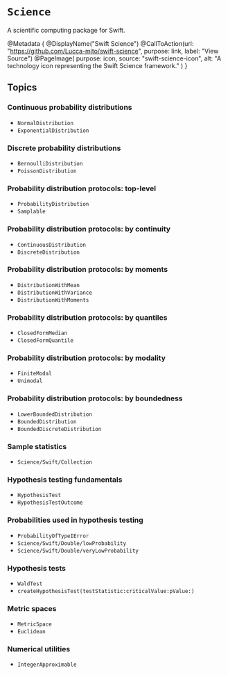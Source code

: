 # ``Science``
A scientific computing package for Swift.

<!-- The CallToAction directive does not seem to work on the landing page. -->
@Metadata {
    @DisplayName("Swift Science")
    @CallToAction(url: "https://github.com/Lucca-mito/swift-science", purpose: link, label: "View Source")
    @PageImage(
        purpose: icon,
        source: "swift-science-icon",
        alt: "A technology icon representing the Swift Science framework."
    )
}

<!-- ## Overview -->

## Topics

### Continuous probability distributions
- ``NormalDistribution``
- ``ExponentialDistribution``

### Discrete probability distributions
- ``BernoulliDistribution``
- ``PoissonDistribution``

### Probability distribution protocols: top-level
- ``ProbabilityDistribution``
- ``Samplable``

### Probability distribution protocols: by continuity
- ``ContinuousDistribution``
- ``DiscreteDistribution``

### Probability distribution protocols: by moments
- ``DistributionWithMean``
- ``DistributionWithVariance``
- ``DistributionWithMoments``

### Probability distribution protocols: by quantiles
- ``ClosedFormMedian``
- ``ClosedFormQuantile``

### Probability distribution protocols: by modality
- ``FiniteModal``
- ``Unimodal``

### Probability distribution protocols: by boundedness
- ``LowerBoundedDistribution``
- ``BoundedDistribution``
- ``BoundedDiscreteDistribution``

### Sample statistics
- ``Science/Swift/Collection``

### Hypothesis testing fundamentals
- ``HypothesisTest``
- ``HypothesisTestOutcome``

### Probabilities used in hypothesis testing
- ``ProbabilityOfTypeIError``
- ``Science/Swift/Double/lowProbability``
- ``Science/Swift/Double/veryLowProbability``

### Hypothesis tests
- ``WaldTest``
- ``createHypothesisTest(testStatistic:criticalValue:pValue:)``

### Metric spaces
- ``MetricSpace``
- ``Euclidean``

### Numerical utilities
- ``IntegerApproximable``
